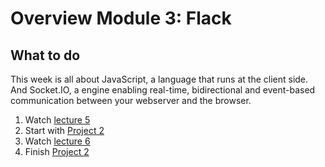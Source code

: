 # Overview Module 3: Flack


## What to do

This week is all about JavaScript, a language that runs at the client side. 
And Socket.IO, a engine enabling real-time, bidirectional and event-based communication between your webserver and the browser.

1. Watch [lecture 5](/lectures/lecture-5)
2. Start with [Project 2](/projects/project-2)
3. Watch [lecture 6](/lectures/lecture-6)
4. Finish [Project 2](/projects/project-2)
